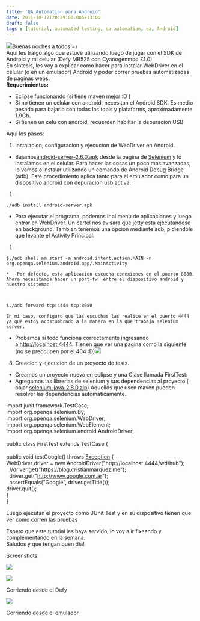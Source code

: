 ```yaml
---
title: 'QA Automation para Android'
date: 2011-10-17T20:29:00.006+13:00
draft: false
tags : [tutorial, automated testing, qa automation, qa, Android]
---
```


[![](http://1.bp.blogspot.com/-3-TPRd7SScA/TpvWkB6zSYI/AAAAAAAAJsk/jMcs_w7-KUs/s200/screenshot13.png)](http://1.bp.blogspot.com/-3-TPRd7SScA/TpvWkB6zSYI/AAAAAAAAJsk/jMcs_w7-KUs/s1600/screenshot13.png)Buenas noches a todos =)  
Aqui les traigo algo que estuve utilizando luego de jugar con el SDK de Android y mi celular (Defy MB525 con Cyanogenmod 7.1.0)  
En sintesis, les voy a explicar como hacer para instalar WebDriver en el celular (o en un emulador) Android y poder correr pruebas automatizadas de paginas webs.  
**Requerimientos:**  
  

*   Eclipse funcionando (si tiene maven mejor :D )
*   Si no tienen un celular con android, necesitan el Android SDK. Es medio pesado para bajarlo con todas las tools y plataforms, aproximadamente 1.9Gb.
*   Si tienen un celu con android, recuerden habiltar la depuracion USB 

Aqui los pasos:

  

1.  Instalacion, configuracion y ejecucion de WebDriver en Android.

*   Bajamos[android-server-2.6.0.apk](http://selenium.googlecode.com/files/android-server-2.6.0.apk) desde la pagina de [Selenium](http://code.google.com/p/selenium/) y lo instalamos en el celular. Para hacer las cosas un poco mas avanzadas, lo vamos a instalar utilizando un comando de Android Debug Bridge (adb). Este procedimiento aplica tanto para el emulador como para un dispositivo android con depuracion usb activa:

1.    
    
    ./adb install android-server.apk
    

*   Para ejecutar el programa, podemos ir al menu de aplicaciones y luego entrar en WebDriver. Un cartel nos avisara que jetty esta ejecutandose en background. Tambien tenemos una opcion mediante adb, pidiendole que levante el Activity Principal:

1.    
    
    $./adb shell am start -a android.intent.action.MAIN -n org.openqa.selenium.android.app/.MainActivity
    
    *   Por defecto, esta aplicacion escucha conexiones en el puerto 8080. Ahora necesitamos hacer un port-fw  entre el dispositivo android y nuestro sistema:
    
      
    
    $./adb forward tcp:4444 tcp:8080
    
    En mi caso, configuro que las escuchas las realice en el puerto 4444 ya que estoy acostumbrado a la manera en la que trabaja selenium server.
    

*   Probamos si todo funciona correctamente ingresando a [http://localhost:4444](http://localhost:4444/). Tienen que ver una pagina como la siguiente (no se preocupen por el 404 :D)[![](http://3.bp.blogspot.com/-Wq9VR-1Y8Rs/TpvLBKf2N8I/AAAAAAAAJsc/RCCv3SOTxOM/s400/screenshot12.png)](http://3.bp.blogspot.com/-Wq9VR-1Y8Rs/TpvLBKf2N8I/AAAAAAAAJsc/RCCv3SOTxOM/s1600/screenshot12.png)

8.  Creacion y ejecucion de un proyecto de tests.

*   Creamos un proyecto nuevo en eclipse y una Clase llamada FirstTest:
*   Agregamos las librerias de selenium y sus dependencias al proyecto ( bajar [selenium-java-2.8.0.zip](http://selenium.googlecode.com/files/selenium-java-2.8.0.zip)) Aquellos que usen maven pueden resolver las dependencias automaticamente. 

  

import junit.framework.TestCase;  
import org.openqa.selenium.By;  
import org.openqa.selenium.WebDriver;  
import org.openqa.selenium.WebElement;  
import org.openqa.selenium.android.AndroidDriver;  
   
public class FirstTest extends TestCase {  
   
 public void testGoogle() throws [Exception](http://java.sun.com/j2se/%3Cspan%20style=) {  
  WebDriver driver = new AndroidDriver("http://localhost:4444/wd/hub");  
   //driver.get("https://blog.cristianmarquez.me");  
   driver.get("http://www.google.com.ar");  
   assertEquals("Google",  driver.getTitle());  
  driver.quit();  
 }  
}

Luego ejecutan el proyecto como JUnit Test y en su dispositivo tienen que ver como corren las pruebas  
  
Espero que este tutorial les haya servido, lo voy a ir fixeando y complementando en la semana.  
Saludos y que tengan buen dia!  
  
Screenshots:  
  

[![](http://2.bp.blogspot.com/-0l8OWsdmrjg/TpvYK3E9TOI/AAAAAAAAJss/t9LJrF7OsVY/s400/screenshot14.png)](http://2.bp.blogspot.com/-0l8OWsdmrjg/TpvYK3E9TOI/AAAAAAAAJss/t9LJrF7OsVY/s1600/screenshot14.png)

  

[![](http://1.bp.blogspot.com/-_9yzQ98GCu8/TpvYLS9OlbI/AAAAAAAAJs0/HO3r8f8tYA8/s400/screenshot-1318836147591.png)](http://1.bp.blogspot.com/-_9yzQ98GCu8/TpvYLS9OlbI/AAAAAAAAJs0/HO3r8f8tYA8/s1600/screenshot-1318836147591.png)

Corriendo desde el Defy

[![](http://4.bp.blogspot.com/-EGR7ZXEY83M/TpvZLGsFVJI/AAAAAAAAJs8/cxqQhEQVOMY/s320/screenshot15.png)](http://4.bp.blogspot.com/-EGR7ZXEY83M/TpvZLGsFVJI/AAAAAAAAJs8/cxqQhEQVOMY/s1600/screenshot15.png)

Corriendo desde el emulador